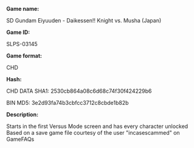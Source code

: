 **Game name:**

SD Gundam Eiyuuden - Daikessen!! Knight vs. Musha (Japan)

**Game ID:**

SLPS-03145

**Game format:**

CHD

**Hash:**

CHD DATA SHA1: 2530cb864a08c6d68c74f30f424229b6

BIN MD5: 3e2d93fa74b3cbfcc3712c8cbde1b82b

**Description:**

Starts in the first Versus Mode screen and has every character unlocked
Based on a save game file courtesy of the user "incasescammed" on GameFAQs